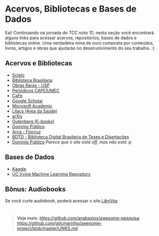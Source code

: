 # Acervos, Bibliotecas e Bases de Dados

Eai! Continuando na jornada do _TCC nota 10_, nesta seção você encontrará alguns links para acessar acervos, repositórios, bases de dados e bibliotecas online. Uma verdadeira mina de ouro composta por conteúdos, livros, artigos e obras que ajudarão no desenvolvimento do seu trabalho. :)


## Acervos e Bibliotecas

* [Scielo](httphttps://github.com/anabastos/awesome-pesquisas://books.scielo.org/)
* [Biblioteca Brasiliana](https://www.bbm.usp.br/pt-br/)
* [Obras Raras - USP](https://obrasraras.usp.br/)
* [Periódicos CAPES/MEC](https://www.periodicos.capes.gov.br)
* [CaFe](https://www-periodicos-capes-gov-br.ez372.periodicos.capes.gov.br/index.php/acesso-cafe.html)
* [Google Scholar](https://scholar.google.com)
* [Microsoft Academic](https://academic.microsoft.com)
* [Lilacs (Área da Saúde)](https://lilacs.bvsalud.org/)
* [arXiv](https://arxiv.org/)
* [Gutenberg (E-books)](https://www.gutenberg.org/)
* [Domínio Público](http://www.dominiopublico.gov.br/pesquisa/PesquisaObraForm.jsp)
* [Arca - Fiocruz](https://www.arca.fiocruz.br/?locale=pt_BR)
* [BDTD - Biblioteca Digital Brasileira de Teses e Disertações](https://bdtd.ibict.br/vufind/)
* [Dominío Público](http://www.dominiopublico.gov.br/pesquisa/PesquisaObraForm.jsp) *_Parece que o site está off, mas não está :p_*

## Bases de Dados

* [Kaggle](https://www.kaggle.com/datasets)
* [UC Irvine Machine Learning Repository](http://archive.ics.uci.edu/)

## Bônus: Audiobooks

Se você curte audiobook, poderá acessar o site *[LibriVox](https://librivox.org/)*

#
#
#

> **Veja mais:** https://github.com/anabastos/awesome-pesquisa
> https://github.com/gdcmarinho/awesome-project/blob/master/LINKS.md